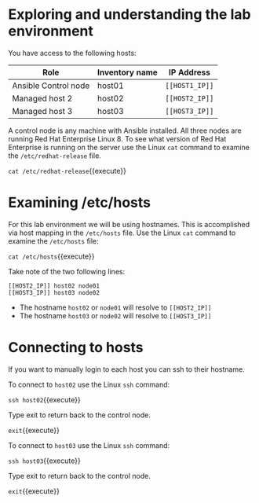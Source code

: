 # Exploring and understanding the lab environment

 You have access to the following hosts:

| Role                 | Inventory name | IP Address     |
| ---------------------| ---------------| ---------------|
| Ansible Control node | host01         | `[[HOST1_IP]]` |
| Managed host 2       | host02         | `[[HOST2_IP]]` |
| Managed host 3       | host03         | `[[HOST3_IP]]` |

A control node is any machine with Ansible installed. All three nodes are running Red Hat Enterprise Linux 8. To see what version of Red Hat Enterprise is running on the server use the Linux `cat` command to examine the `/etc/redhat-release` file.    

`cat /etc/redhat-release`{{execute}}

# Examining /etc/hosts

For this lab environment we will be using hostnames.  This is accomplished via host mapping in the `/etc/hosts` file.  Use the Linux `cat` command to examine the `/etc/hosts` file:

`cat /etc/hosts`{{execute}}

Take note of the two following lines:

```
[[HOST2_IP]] host02 node01
[[HOST3_IP]] host03 node02
```

- The hostname `host02` or `node01` will resolve to `[[HOST2_IP]]`
- The hostname `host03` or `node02` will resolve to `[[HOST3_IP]]`

# Connecting to hosts

If you want to manually login to each host you can ssh to their hostname.

To connect to `host02` use the Linux `ssh` command:

`ssh host02`{{execute}}

Type exit to return back to the control node.

`exit`{{execute}}

To connect to `host03` use the Linux `ssh` command:

`ssh host03`{{execute}}

Type exit to return back to the control node.

`exit`{{execute}}
